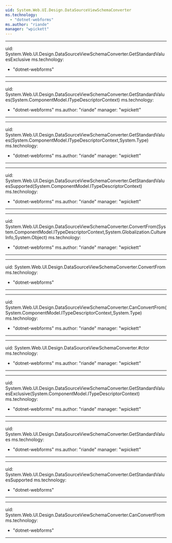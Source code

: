 ```yaml
---
uid: System.Web.UI.Design.DataSourceViewSchemaConverter
ms.technology: 
  - "dotnet-webforms"
ms.author: "riande"
manager: "wpickett"
---
```


---
uid: System.Web.UI.Design.DataSourceViewSchemaConverter.GetStandardValuesExclusive
ms.technology: 
  - "dotnet-webforms"
---

---
uid: System.Web.UI.Design.DataSourceViewSchemaConverter.GetStandardValues(System.ComponentModel.ITypeDescriptorContext)
ms.technology: 
  - "dotnet-webforms"
ms.author: "riande"
manager: "wpickett"
---

---
uid: System.Web.UI.Design.DataSourceViewSchemaConverter.GetStandardValues(System.ComponentModel.ITypeDescriptorContext,System.Type)
ms.technology: 
  - "dotnet-webforms"
ms.author: "riande"
manager: "wpickett"
---

---
uid: System.Web.UI.Design.DataSourceViewSchemaConverter.GetStandardValuesSupported(System.ComponentModel.ITypeDescriptorContext)
ms.technology: 
  - "dotnet-webforms"
ms.author: "riande"
manager: "wpickett"
---

---
uid: System.Web.UI.Design.DataSourceViewSchemaConverter.ConvertFrom(System.ComponentModel.ITypeDescriptorContext,System.Globalization.CultureInfo,System.Object)
ms.technology: 
  - "dotnet-webforms"
ms.author: "riande"
manager: "wpickett"
---

---
uid: System.Web.UI.Design.DataSourceViewSchemaConverter.ConvertFrom
ms.technology: 
  - "dotnet-webforms"
---

---
uid: System.Web.UI.Design.DataSourceViewSchemaConverter.CanConvertFrom(System.ComponentModel.ITypeDescriptorContext,System.Type)
ms.technology: 
  - "dotnet-webforms"
ms.author: "riande"
manager: "wpickett"
---

---
uid: System.Web.UI.Design.DataSourceViewSchemaConverter.#ctor
ms.technology: 
  - "dotnet-webforms"
ms.author: "riande"
manager: "wpickett"
---

---
uid: System.Web.UI.Design.DataSourceViewSchemaConverter.GetStandardValuesExclusive(System.ComponentModel.ITypeDescriptorContext)
ms.technology: 
  - "dotnet-webforms"
ms.author: "riande"
manager: "wpickett"
---

---
uid: System.Web.UI.Design.DataSourceViewSchemaConverter.GetStandardValues
ms.technology: 
  - "dotnet-webforms"
ms.author: "riande"
manager: "wpickett"
---

---
uid: System.Web.UI.Design.DataSourceViewSchemaConverter.GetStandardValuesSupported
ms.technology: 
  - "dotnet-webforms"
---

---
uid: System.Web.UI.Design.DataSourceViewSchemaConverter.CanConvertFrom
ms.technology: 
  - "dotnet-webforms"
---
